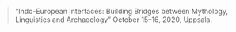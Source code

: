 > “Indo-European Interfaces: Building Bridges between Mythology, Linguistics and Archaeology” October 15–16, 2020, Uppsala.